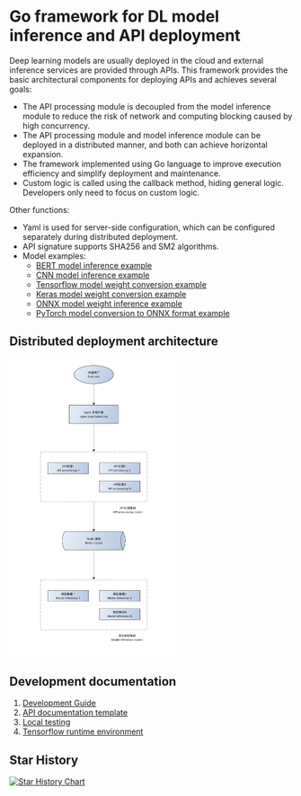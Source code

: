 # Go framework for DL model inference and API deployment

Deep learning models are usually deployed in the cloud and external inference services are provided through APIs. This framework provides the basic architectural components for deploying APIs and achieves several goals:
- The API processing module is decoupled from the model inference module to reduce the risk of network and computing blocking caused by high concurrency.
- The API processing module and model inference module can be deployed in a distributed manner, and both can achieve horizontal expansion.
- The framework implemented using Go language to improve execution efficiency and simplify deployment and maintenance.
- Custom logic is called using the callback method, hiding general logic. Developers only need to focus on custom logic.



Other functions:

- Yaml is used for server-side configuration, which can be configured separately during distributed deployment.
- API signature supports SHA256 and SM2 algorithms.
- Model examples:
  - [BERT model inference example](examples/models/embedding)
  - [CNN model inference example](examples/models/mobilenet)
  - [Tensorflow model weight conversion example](examples/export/export_tf_bert.py)
  - [Keras model weight conversion example](examples/export/export_keras_cnn.py)
  - [ONNX model weight inference example](examples/models/facedet)
  - [PyTorch model conversion to ONNX format example](examples/export/pytorch_to_onnx.py)



## Distributed deployment architecture

<img src="doc/arch.png" alt="Distributed deployment architecture" width="300" />



## Development documentation

1. [Development Guide](doc/DEV.md)
2. [API documentation template](doc/API.md)
3. [Local testing](doc/TEST.md)
4. [Tensorflow runtime environment](doc/TF.md)



## Star History

[![Star History Chart](https://api.star-history.com/svg?repos=jack139/go-infer&type=Date)](https://star-history.com/#jack139/go-infer&Date)
